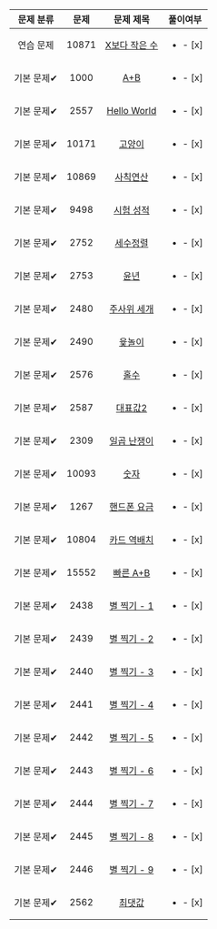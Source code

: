 | 문제 분류 | 문제 | 문제 제목 | 풀이여부 |
| :--: | :--: | :--: | :--: |
| 연습 문제 | 10871 | [X보다 작은 수](https://www.acmicpc.net/problem/10871) | <ul><li>- [x] </li></ul> |
| 기본 문제✔ | 1000 | [A+B](https://www.acmicpc.net/problem/1000) | <ul><li>- [x] </li></ul> |
| 기본 문제✔ | 2557 | [Hello World](https://www.acmicpc.net/problem/2557) | <ul><li>- [x] </li></ul> |
| 기본 문제✔ | 10171 | [고양이](https://www.acmicpc.net/problem/10171) | <ul><li>- [x] </li></ul> |
| 기본 문제✔ | 10869 | [사칙연산](https://www.acmicpc.net/problem/10869) | <ul><li>- [x] </li></ul> |
| 기본 문제✔ | 9498 | [시험 성적](https://www.acmicpc.net/problem/9498) | <ul><li>- [x] </li></ul> |
| 기본 문제✔ | 2752 | [세수정렬](https://www.acmicpc.net/problem/2752) | <ul><li>- [x] </li></ul> |
| 기본 문제✔ | 2753 | [윤년](https://www.acmicpc.net/problem/2753) | <ul><li>- [x] </li></ul> |
| 기본 문제✔ | 2480 | [주사위 세개](https://www.acmicpc.net/problem/2480) | <ul><li>- [x] </li></ul> |
| 기본 문제✔ | 2490 | [윷놀이](https://www.acmicpc.net/problem/2490) | <ul><li>- [x] </li></ul> |
| 기본 문제✔ | 2576 | [홀수](https://www.acmicpc.net/problem/2576) | <ul><li>- [x] </li></ul> |
| 기본 문제✔ | 2587 | [대표값2](https://www.acmicpc.net/problem/2587) | <ul><li>- [x] </li></ul> |
| 기본 문제✔ | 2309 | [일곱 난쟁이](https://www.acmicpc.net/problem/2309) | <ul><li>- [x] </li></ul> |
| 기본 문제✔ | 10093 | [숫자](https://www.acmicpc.net/problem/10093) | <ul><li>- [x] </li></ul> |
| 기본 문제✔ | 1267 | [핸드폰 요금](https://www.acmicpc.net/problem/1267) | <ul><li>- [x] </li></ul> |
| 기본 문제✔ | 10804 | [카드 역배치](https://www.acmicpc.net/problem/10804) | <ul><li>- [x] </li></ul> |
| 기본 문제✔ | 15552 | [빠른 A+B](https://www.acmicpc.net/problem/15552) | <ul><li>- [x] </li></ul> |
| 기본 문제✔ | 2438 | [별 찍기 - 1](https://www.acmicpc.net/problem/2438) | <ul><li>- [x] </li></ul> |
| 기본 문제✔ | 2439 | [별 찍기 - 2](https://www.acmicpc.net/problem/2439) | <ul><li>- [x] </li></ul> |
| 기본 문제✔ | 2440 | [별 찍기 - 3](https://www.acmicpc.net/problem/2440) | <ul><li>- [x] </li></ul> |
| 기본 문제✔ | 2441 | [별 찍기 - 4](https://www.acmicpc.net/problem/2441) | <ul><li>- [x] </li></ul> |
| 기본 문제✔ | 2442 | [별 찍기 - 5](https://www.acmicpc.net/problem/2442) | <ul><li>- [x] </li></ul> |
| 기본 문제✔ | 2443 | [별 찍기 - 6](https://www.acmicpc.net/problem/2443) | <ul><li>- [x] </li></ul> |
| 기본 문제✔ | 2444 | [별 찍기 - 7](https://www.acmicpc.net/problem/2444) | <ul><li>- [x] </li></ul> |
| 기본 문제✔ | 2445 | [별 찍기 - 8](https://www.acmicpc.net/problem/2445) | <ul><li>- [x] </li></ul> |
| 기본 문제✔ | 2446 | [별 찍기 - 9](https://www.acmicpc.net/problem/2446) | <ul><li>- [x] </li></ul> |
| 기본 문제✔ | 2562 | [최댓값](https://www.acmicpc.net/problem/2562) | <ul><li>- [x] </li></ul> |
